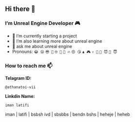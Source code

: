 ## Hi there 👋

### I’m Unreal Engine Developer 🎮

- 🔭 I’m currently starting a project
- 🌱 I’m also learning more about unreal engine
- 💬 ask me about unreal engine
- Pronouns:  ```😂 😜``` ```😎 🤠``` ```🤓 🤔``` ```🥶 🔥``` ```😍 😘``` ```♟️ 🎮``` ```✌️ 🤝``` ```🤫 😈``` ```🤑 😇```


### How to reach me 📫
**Telagram ID:**
```
@athanatoi-vii
```
**Linkdin Name:**
```
iman latifi
```

iman | latifi | bsbsh
ivd  | sbsbbs | bendn
bshs | heheje | heheb
